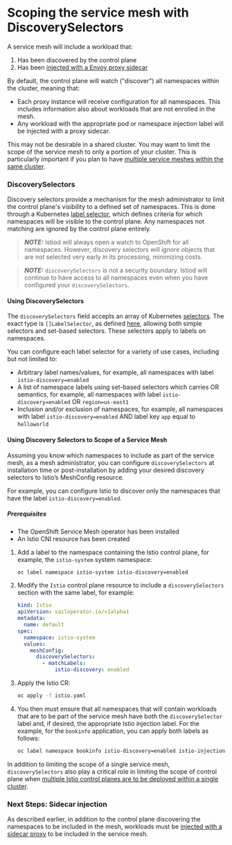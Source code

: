 # Scoping the service mesh with DiscoverySelectors

A service mesh will include a workload that:
1. Has been discovered by the control plane
1. Has been [injected with a Envoy proxy sidecar](../injection/README.md)

By default, the control plane will watch ("discover") all namespaces within the cluster, meaning that:
- Each proxy instance will receive configuration for all namespaces. This includes information also about workloads that are not enrolled in the mesh.
- Any workload with the appropriate pod or namespace injection label will be injected with a proxy sidecar.

This may not be desirable in a shared cluster. You may want to limit the scope of the service mesh to only a portion of your cluster. This is particularly important if you plan to have [multiple service meshes within the same cluster](./multi-control-planes/README.md).

### DiscoverySelectors
Discovery selectors provide a mechanism for the mesh administrator to limit the control plane's visibility to a defined set of namespaces. This is done through a Kubernetes [label selector](https://kubernetes.io/docs/concepts/overview/working-with-objects/labels/#label-selectors), which defines criteria for which namespaces will be visible to the control plane. Any namespaces not matching are ignored by the control plane entirely.

> **_NOTE:_** Istiod will always open a watch to OpenShift for all namespaces. However, discovery selectors will ignore objects that are not selected very early in its processing, minimizing costs.

> **_NOTE:_** `discoverySelectors` is not a security boundary. Istiod will continue to have access to all namespaces even when you have configured your `discoverySelectors`.

 #### Using DiscoverySelectors
The `discoverySelectors` field accepts an array of Kubernetes [selectors](https://kubernetes.io/docs/concepts/overview/working-with-objects/labels/#resources-that-support-set-based-requirements). The exact type is `[]LabelSelector`, as defined [here](https://kubernetes.io/docs/concepts/overview/working-with-objects/labels/#resources-that-support-set-based-requirements), allowing both simple selectors and set-based selectors. These selectors apply to labels on namespaces.

You can configure each label selector for a variety of use cases, including but not limited to:

- Arbitrary label names/values, for example, all namespaces with label `istio-discovery=enabled`
- A list of namespace labels using set-based selectors which carries OR semantics, for example, all namespaces with label `istio-discovery=enabled` OR `region=us-east1`
- Inclusion and/or exclusion of namespaces, for example, all namespaces with label `istio-discovery=enabled` AND label key `app` equal to `helloworld`

#### Using Discovery Selectors to Scope of a Service Mesh
Assuming you know which namespaces to include as part of the service mesh, as a mesh administrator, you can configure `discoverySelectors` at installation time or post-installation by adding your desired discovery selectors to Istio’s MeshConfig resource. 

For example, you can configure Istio to discover only the namespaces that have the label `istio-discovery=enabled`.

##### Prerequisites
- The OpenShift Service Mesh operator has been installed
- An Istio CNI resource has been created

1. Add a label to the namespace containing the Istio control plane, for example, the `istio-system` system namespace:
    ```bash
    oc label namespace istio-system istio-discovery=enabled
    ```
1. Modify the `Istio` control plane resource to include a `discoverySelectors` section with the same label, for example:
    ```yaml
    kind: Istio
    apiVersion: sailoperator.io/v1alpha1
    metadata:
      name: default
    spec:
      namespace: istio-system
      values:
        meshConfig:
          discoverySelectors:
            - matchLabels:
                istio-discovery: enabled
    ```

1. Apply the Istio CR:
    ```bash
    oc apply -f istio.yaml
    ```
1. You then must ensure that all namespaces that will contain workloads that are to be part of the service mesh have both the `discoverySelector` label and, if desired, the appropriate Istio injection label. For the example, for the `bookinfo` application, you can apply both labels as follows:
    ```bash
    oc label namespace bookinfo istio-discovery=enabled istio-injection=enabled
    ```
In addition to limiting the scope of a single service mesh, `discoverySelectors` also play a critical role in limiting the scope of control plane when [multiple Istio control planes are to be deployed within a single cluster](../multi-control-planes/README.md).

### Next Steps: Sidecar injection
As described earlier, in addition to the control plane discovering the namespaces to be included in the mesh, workloads must  be [injected with a sidecar proxy](../injection/README.md) to be included in the service mesh.
